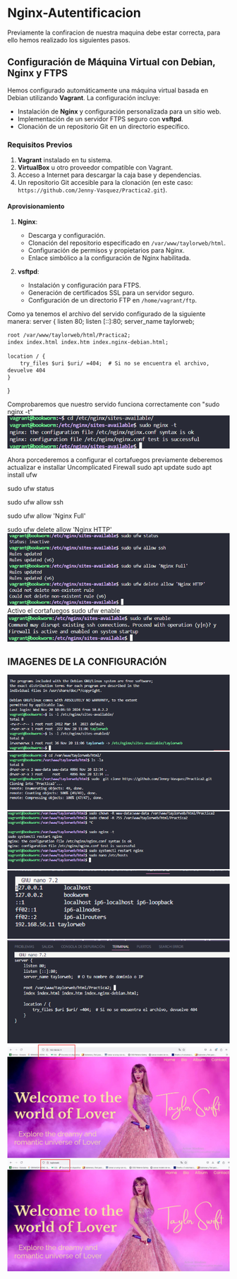 # Nginx-Autentificacion

Previamente la confiracion de nuestra maquina debe estar correcta, para ello hemos realizado los siguientes pasos.

## Configuración de Máquina Virtual con Debian, Nginx y FTPS

Hemos configurado automáticamente una máquina virtual basada en Debian utilizando **Vagrant**. La configuración incluye:

- Instalación de **Nginx** y configuración personalizada para un sitio web.
- Implementación de un servidor FTPS seguro con **vsftpd**.
- Clonación de un repositorio Git en un directorio específico.

### Requisitos Previos

1. **Vagrant** instalado en tu sistema.
2. **VirtualBox** u otro proveedor compatible con Vagrant.
3. Acceso a Internet para descargar la caja base y dependencias.
4. Un repositorio Git accesible para la clonación (en este caso: `https://github.com/Jenny-Vasquez/Practica2.git`).

#### Aprovisionamiento

1. **Nginx**:
   - Descarga y configuración.
   - Clonación del repositorio especificado en `/var/www/taylorweb/html`.
   - Configuración de permisos y propietarios para Nginx.
   - Enlace simbólico a la configuración de Nginx habilitada.

2. **vsftpd**:
   - Instalación y configuración para FTPS.
   - Generación de certificados SSL para un servidor seguro.
   - Configuración de un directorio FTP en `/home/vagrant/ftp`.

Como ya tenemos el archivo del servido configurado de la siguiente manera:
server {
    listen 80;
    listen [::]:80;
    server_name taylorweb;

    root /var/www/taylorweb/html/Practica2;
    index index.html index.htm index.nginx-debian.html;

    location / {
        try_files $uri $uri/ =404;  # Si no se encuentra el archivo, devuelve 404
    }
}


Comprobaremos que nuestro servido funciona correctamente con 
"sudo nginx -t"
![Imagen9](imagenes_configuracion/9.png)

Ahora porcederemos a configurar el cortafuegos previamente deberemos actualizar e installar Uncomplicated Firewall
sudo apt update
sudo apt install ufw 

sudo ufw status

sudo ufw allow ssh

sudo ufw allow 'Nginx Full'

sudo ufw delete allow 'Nginx HTTP'
![Imagen10](imagenes_configuracion/10.png) 
Activo el cortafuegos 
sudo ufw enable
![Imagen11](imagenes_configuracion/11.png) 

## IMAGENES DE LA CONFIGURACIÓN
![Imagen1](imagenes_configuracion/2.png)
![Imagen2](imagenes_configuracion/3.png)
![Imagen3](imagenes_configuracion/4.png)
![Imagen4](imagenes_configuracion/5.png)
![Imagen5](imagenes_configuracion/6.png)
![Imagen6](imagenes_configuracion/7.png)
![Imagen7](imagenes_configuracion/8.png)
